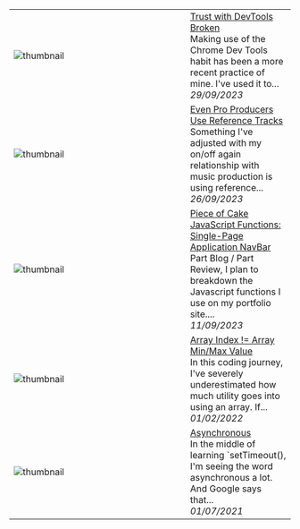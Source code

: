 
<table>
        <tr>
            <td width="300px"><img src="https://res.cloudinary.com/practicaldev/image/fetch/s--OgVlFPAH--/c_imagga_scale,f_auto,fl_progressive,h_420,q_auto,w_1000/https://dev-to-uploads.s3.amazonaws.com/uploads/articles/xhtt5dibf9g2nefvv7yu.png" alt="thumbnail"></td>
            <td>
                <a href="https://dev.to/commdao/trust-with-devtools-broken-4b2l">Trust with DevTools Broken</a>
                <div>Making use of the Chrome Dev Tools habit has been a more recent practice of mine. I&#39;ve used it to...</div>
                <div><i>29/09/2023</i></div>
            </td>
        </tr>
        <tr>
            <td width="300px"><img src="https://res.cloudinary.com/practicaldev/image/fetch/s--xa3_LJrI--/c_imagga_scale,f_auto,fl_progressive,h_420,q_auto,w_1000/https://dev-to-uploads.s3.amazonaws.com/uploads/articles/uyq46qjgeqz4aprdftcb.png" alt="thumbnail"></td>
            <td>
                <a href="https://dev.to/commdao/even-pro-producers-use-reference-tracks-1pb8">Even Pro Producers Use Reference Tracks</a>
                <div>Something I&#39;ve adjusted with my on/off again relationship with music production is using reference...</div>
                <div><i>26/09/2023</i></div>
            </td>
        </tr>
        <tr>
            <td width="300px"><img src="https://res.cloudinary.com/practicaldev/image/fetch/s--06XksHRE--/c_imagga_scale,f_auto,fl_progressive,h_420,q_auto,w_1000/https://dev-to-uploads.s3.amazonaws.com/uploads/articles/956xzknf63ukvh3vdhm9.jpg" alt="thumbnail"></td>
            <td>
                <a href="https://dev.to/commdao/piece-of-cake-javascript-functions-single-page-application-navbar-6bj">Piece of Cake JavaScript Functions: Single-Page Application NavBar</a>
                <div>Part Blog / Part Review, I plan to breakdown the Javascript functions I use on my portfolio site....</div>
                <div><i>11/09/2023</i></div>
            </td>
        </tr>
        <tr>
            <td width="300px"><img src="https://res.cloudinary.com/practicaldev/image/fetch/s--vq7maw16--/c_imagga_scale,f_auto,fl_progressive,h_420,q_auto,w_1000/https://dev-to-uploads.s3.amazonaws.com/uploads/articles/h1gox6l18op1yv0p9mkw.jpg" alt="thumbnail"></td>
            <td>
                <a href="https://dev.to/commdao/array-index-array-minmax-value-4ke9">Array Index != Array Min/Max Value</a>
                <div>In this coding journey, I&#39;ve severely underestimated how much utility goes into using an array. If...</div>
                <div><i>01/02/2022</i></div>
            </td>
        </tr>
        <tr>
            <td width="300px"><img src="https://res.cloudinary.com/practicaldev/image/fetch/s--lpDrtX69--/c_imagga_scale,f_auto,fl_progressive,h_420,q_auto,w_1000/https://dev-to-uploads.s3.amazonaws.com/uploads/articles/0wnip1cot5g3soc4gjj0.jpg" alt="thumbnail"></td>
            <td>
                <a href="https://dev.to/commdao/asynchronous-5gm2">Asynchronous</a>
                <div>In the middle of learning `setTimeout(), I&#39;m seeing the word asynchronous a lot. And Google says that...</div>
                <div><i>01/07/2021</i></div>
            </td>
        </tr>
</table>
